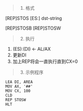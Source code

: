 > 1. 格式

[REP]STOS [ES:] dst-string

[REP]STOSB
[REP]STOSW

> 2. 执行

1. (ES):(DI) <- AL/AX
2. 更新DI
3. 加上REP将会一直执行直到CX=0

> 3. 示例程序

    LEA DI, AREA
    MOV AX, '##'
    MOV CX, 100
    CLD
    REP STOSW
    HLT
